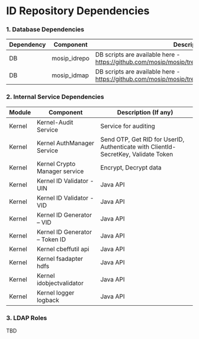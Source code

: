 # ID Repository Dependencies

### 1. Database Dependencies
Dependency|Component|Description (If any)
-----|--------------|----------------
DB|mosip_idrepo|DB scripts are available here - https://github.com/mosip/mosip/tree/0.12.0/scripts/database/mosip_idrepo
DB|mosip_idmap|DB scripts are available here - https://github.com/mosip/mosip/tree/0.12.0/scripts/database/mosip_idmap



### 2.  Internal Service Dependencies
Module|Component|Description (If any)
-------|--------------|----------------
Kernel|Kernel-Audit Service| Service for auditing
Kernel|Kernel AuthManager Service|Send OTP, Get RID for UserID, Authenticate with ClientId-SecretKey, Validate Token
Kernel|Kernel Crypto Manager service|Encrypt, Decrypt data
Kernel|Kernel ID Validator - UIN|Java API
Kernel|Kernel ID Validator - VID|Java API
Kernel|Kernel ID Generator – VID|Java API
Kernel|Kernel ID Generator – Token ID|Java API
Kernel|Kernel cbeffutil api|Java API
Kernel|Kernel fsadapter hdfs|Java API
Kernel|Kernel idobjectvalidator|Java API
Kernel|Kernel logger logback|Java API


### 3.  LDAP Roles
TBD
